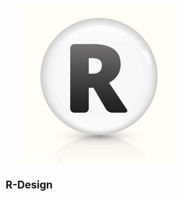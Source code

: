 <p align="center">
    <img width="420" src="https://github.com/GankLun/R-Design/blob/master/logo.jpg">
</p>

# R-Design
